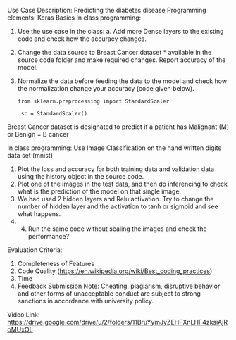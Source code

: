 Use Case Description:
Predicting the diabetes disease
Programming elements:
Keras Basics
In class programming:
1. Use the use case in the class:
a. Add more Dense layers to the existing code and check how the accuracy changes.
2. Change the data source to Breast Cancer dataset * available in the source code folder and make required
changes. Report accuracy of the model.
3. Normalize the data before feeding the data to the model and check how the normalization change your
accuracy (code given below).

       from sklearn.preprocessing import StandardScaler

        sc = StandardScaler()
Breast Cancer dataset is designated to predict if a patient has Malignant (M) or Benign = B cancer


In class programming:
Use Image Classification on the hand written digits data set (mnist)
1. Plot the loss and accuracy for both training data and validation data using the history object in the source
code.
2. Plot one of the images in the test data, and then do inferencing to check what is the prediction of the model
on that single image.
3. We had used 2 hidden layers and Relu activation. Try to change the number of hidden layer and the activation to tanh or sigmoid and see what happens.
4. 4. Run the same code without scaling the images and check the performance?


Evaluation Criteria:
1. Completeness of Features
2. Code Quality (https://en.wikipedia.org/wiki/Best_coding_practices)
3. Time
4. Feedback Submission
Note: Cheating, plagiarism, disruptive behavior and other forms of unacceptable conduct are subject to strong
sanctions in accordance with university policy.


Video Link: https://drive.google.com/drive/u/2/folders/11BruYymJvZEHFXnLHF4zksiAjRoMUxOL
